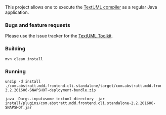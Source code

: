 
This project allows one to execute the [TextUML compiler](http://abstratt.github.io/textuml/) as a regular Java application.

### Bugs and feature requests

Please use the issue tracker for the [TextUML Toolkit](https://github.com/abstratt/textuml/issues).

### Building

```mvn clean install```

### Running

```
unzip -d install ./com.abstratt.mdd.frontend.cli.standalone/target/com.abstratt.mdd.frontend.cli.standalone-2.2.201606-SNAPSHOT-deployment-bundle.zip

java -Dargs.input=some-textuml-directory -jar install/plugins/com.abstratt.mdd.frontend.cli.standalone-2.2.201606-SNAPSHOT.jar
```
